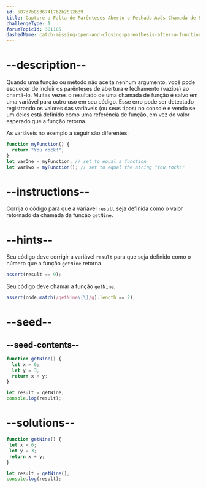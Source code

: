 ```yaml
---
id: 587d7b85367417b2b2512b39
title: Capture a Falta de Parênteses Aberto e Fechado Após Chamada de Função
challengeType: 1
forumTopicId: 301185
dashedName: catch-missing-open-and-closing-parenthesis-after-a-function-call
---
```


# --description--

Quando uma função ou método não aceita nenhum argumento, você pode esquecer de incluir os parênteses de abertura e fechamento (vazios) ao chamá-lo. Muitas vezes o resultado de uma chamada de função é salvo em uma variável para outro uso em seu código. Esse erro pode ser detectado registrando os valores das variáveis (ou seus tipos) no console e vendo se um deles está definido como uma referência de função, em vez do valor esperado que a função retorna.

As variáveis no exemplo a seguir são diferentes:

```js
function myFunction() {
  return "You rock!";
}
let varOne = myFunction; // set to equal a function
let varTwo = myFunction(); // set to equal the string "You rock!"
```

# --instructions--

Corrija o código para que a variável `result` seja definida como o valor retornado da chamada da função `getNine`.

# --hints--

Seu código deve corrigir a variável `result` para que seja definido como o número que a função `getNine` retorna.

```js
assert(result == 9);
```

Seu código deve chamar a função `getNine`.

```js
assert(code.match(/getNine\(\)/g).length == 2);
```

# --seed--

## --seed-contents--

```js
function getNine() {
  let x = 6;
  let y = 3;
  return x + y;
}

let result = getNine;
console.log(result);
```

# --solutions--

```js
function getNine() {
 let x = 6;
 let y = 3;
 return x + y;
}

let result = getNine();
console.log(result);
```
